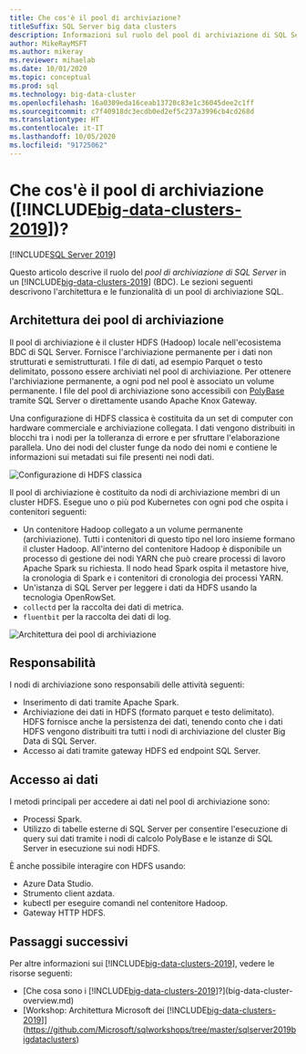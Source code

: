 ```yaml
---
title: Che cos'è il pool di archiviazione?
titleSuffix: SQL Server big data clusters
description: Informazioni sul ruolo del pool di archiviazione di SQL Server in un cluster Big Data di SQL Server 2019 e sull'architettura e le funzionalità di un pool di archiviazione SQL.
author: MikeRayMSFT
ms.author: mikeray
ms.reviewer: mihaelab
ms.date: 10/01/2020
ms.topic: conceptual
ms.prod: sql
ms.technology: big-data-cluster
ms.openlocfilehash: 16a0309eda16ceab13720c83e1c36045dee2c1ff
ms.sourcegitcommit: c7f40918dc3ecdb0ed2ef5c237a3996cb4cd268d
ms.translationtype: HT
ms.contentlocale: it-IT
ms.lasthandoff: 10/05/2020
ms.locfileid: "91725062"
---
```

# <a name="what-is-the-storage-pool-big-data-clusters-2019"></a>Che cos'è il pool di archiviazione ([!INCLUDE[big-data-clusters-2019](../includes/ssbigdataclusters-ss-nover.md)])?

[!INCLUDE[SQL Server 2019](../includes/applies-to-version/sqlserver2019.md)]

Questo articolo descrive il ruolo del *pool di archiviazione di SQL Server* in un [!INCLUDE[big-data-clusters-2019](../includes/ssbigdataclusters-ver15.md)] (BDC). Le sezioni seguenti descrivono l'architettura e le funzionalità di un pool di archiviazione SQL.

## <a name="storage-pool-architecture"></a>Architettura dei pool di archiviazione

Il pool di archiviazione è il cluster HDFS (Hadoop) locale nell'ecosistema BDC di SQL Server. Fornisce l'archiviazione permanente per i dati non strutturati e semistrutturati. I file di dati, ad esempio Parquet o testo delimitato, possono essere archiviati nel pool di archiviazione. Per ottenere l'archiviazione permanente, a ogni pod nel pool è associato un volume permanente. I file del pool di archiviazione sono accessibili con [PolyBase](../relational-databases/polybase/polybase-guide.md) tramite SQL Server o direttamente usando Apache Knox Gateway.

Una configurazione di HDFS classica è costituita da un set di computer con hardware commerciale e archiviazione collegata. I dati vengono distribuiti in blocchi tra i nodi per la tolleranza di errore e per sfruttare l'elaborazione parallela. Uno dei nodi del cluster funge da nodo dei nomi e contiene le informazioni sui metadati sui file presenti nei nodi dati.

![Configurazione di HDFS classica](media/concept-storage-pool/classic-hdfs-setup.png)

Il pool di archiviazione è costituito da nodi di archiviazione membri di un cluster HDFS. Esegue uno o più pod Kubernetes con ogni pod che ospita i contenitori seguenti:

- Un contenitore Hadoop collegato a un volume permanente (archiviazione). Tutti i contenitori di questo tipo nel loro insieme formano il cluster Hadoop. All'interno del contenitore Hadoop è disponibile un processo di gestione dei nodi YARN che può creare processi di lavoro Apache Spark su richiesta. Il nodo head Spark ospita il metastore hive, la cronologia di Spark e i contenitori di cronologia dei processi YARN.
- Un'istanza di SQL Server per leggere i dati da HDFS usando la tecnologia OpenRowSet.
- `collectd` per la raccolta dei dati di metrica.
- `fluentbit` per la raccolta dei dati di log.

![Architettura dei pool di archiviazione](media/concept-storage-pool/scale-big-data-on-demand.png)

## <a name="responsibilities"></a>Responsabilità

I nodi di archiviazione sono responsabili delle attività seguenti:

- Inserimento di dati tramite Apache Spark.
- Archiviazione dei dati in HDFS (formato parquet e testo delimitato). HDFS fornisce anche la persistenza dei dati, tenendo conto che i dati HDFS vengono distribuiti tra tutti i nodi di archiviazione del cluster Big Data di SQL Server.
- Accesso ai dati tramite gateway HDFS ed endpoint SQL Server.

## <a name="accessing-data"></a>Accesso ai dati

I metodi principali per accedere ai dati nel pool di archiviazione sono:

- Processi Spark.
- Utilizzo di tabelle esterne di SQL Server per consentire l'esecuzione di query sui dati tramite i nodi di calcolo PolyBase e le istanze di SQL Server in esecuzione sui nodi HDFS.

È anche possibile interagire con HDFS usando:

- Azure Data Studio.
- Strumento client azdata.
- kubectl per eseguire comandi nel contenitore Hadoop.
- Gateway HTTP HDFS.

## <a name="next-steps"></a>Passaggi successivi

Per altre informazioni sui [!INCLUDE[big-data-clusters-2019](../includes/ssbigdataclusters-ss-nover.md)], vedere le risorse seguenti:

- [Che cosa sono i [!INCLUDE[big-data-clusters-2019](../includes/ssbigdataclusters-ver15.md)]?](big-data-cluster-overview.md)
- [Workshop: Architettura Microsoft dei [!INCLUDE[big-data-clusters-2019](../includes/ssbigdataclusters-ss-nover.md)]](https://github.com/Microsoft/sqlworkshops/tree/master/sqlserver2019bigdataclusters)
